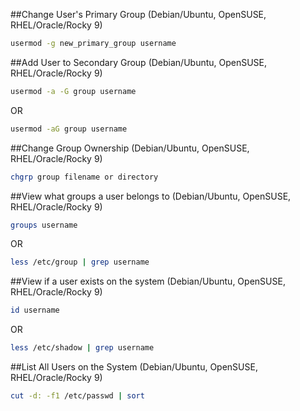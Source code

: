 ##Change User's Primary Group (Debian/Ubuntu, OpenSUSE, RHEL/Oracle/Rocky 9)
```bash
usermod -g new_primary_group username
```
##Add User to Secondary Group (Debian/Ubuntu, OpenSUSE, RHEL/Oracle/Rocky 9)
```bash
usermod -a -G group username
```
OR
```bash
usermod -aG group username
```
##Change Group Ownership (Debian/Ubuntu, OpenSUSE, RHEL/Oracle/Rocky 9)
```bash
chgrp group filename or directory
```
##View what groups a user belongs to (Debian/Ubuntu, OpenSUSE, RHEL/Oracle/Rocky 9)
```bash
groups username
```
OR
```bash
less /etc/group | grep username
```
##View if a user exists on the system (Debian/Ubuntu, OpenSUSE, RHEL/Oracle/Rocky 9)
```bash
id username
```
OR
```bash
less /etc/shadow | grep username
```
##List All Users on the System (Debian/Ubuntu, OpenSUSE, RHEL/Oracle/Rocky 9)
```bash
cut -d: -f1 /etc/passwd | sort
```

